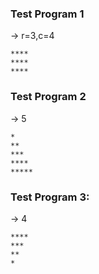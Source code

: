 ### Test Program 1 

-> r=3,c=4

    ****
    ****
    ****
    
### Test Program 2
-> 5

    *
    **
    ***
    ****
    *****

### Test Program 3:

-> 4

    ****
    ***
    **
    *